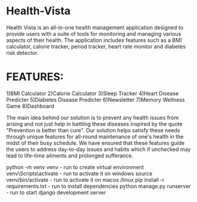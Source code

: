 # Health-Vista

Health Vista is an all-in-one health management application designed to provide users with a suite of tools for monitoring and managing various aspects of their health. The application includes features such as a BMI calculator, calorie tracker, period tracker, heart rate monitor and diabetes risk detector.

# FEATURES:

1)BMI Calculator
2)Calorie Calculator
3)Sleep Tracker
4)Heart Disease Predicter
5)Diabetes Disease Predicter
6)Newsletter
7)Memory Wellness Game
8)Dashboard

The main idea behind our solution is to prevent any health issues from arising and not just help in battling these diseases inspired by the quote "Prevention is better than cure".
Our solution helps satisfy these needs through unique features for all-round maintenance of one's health in the midst of their busy schedule. We have ensured that these features guide the users to address day-to-day issues and habits which if unchecked may lead to life-time ailments and prolonged sufferance.

python -m venv venv - run to create virtual environment 
venv\Scripts\activate - run to activate it  on windows 
source venv/bin/activate - run to activate it on macos /linux 
pip install -r requirements.txt - run to install dependencies 
python manage.py runserver - run to start django development server



